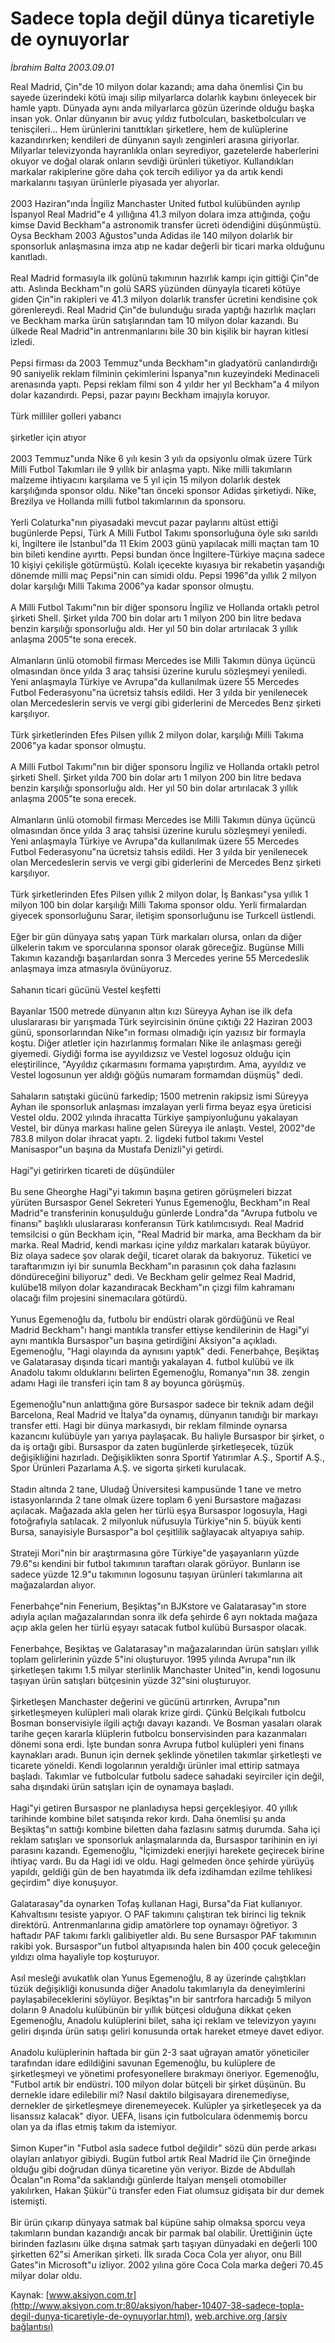 # Sadece topla değil dünya ticaretiyle de oynuyorlar

*İbrahim Balta 2003.09.01*

<font class="agenda2NewsSpot">
 Real Madrid, Çin"de 10 milyon dolar kazandı; ama daha önemlisi Çin bu sayede üzerindeki kötü imajı silip milyarlarca dolarlık kaybını önleyecek bir hamle yaptı. Dünyada aynı anda milyarlarca gözün üzerinde olduğu başka insan yok. Onlar dünyanın bir avuç yıldız futbolcuları, basketbolcuları ve tenisçileri...
</font>
<font class="newsDetail">
 Hem ürünlerini tanıttıkları şirketlere, hem de kulüplerine kazandırırken; kendileri de dünyanın sayılı zenginleri arasına giriyorlar. Milyarlar televizyonda hayranlıkla onları seyrediyor, gazetelerde haberlerini okuyor ve doğal olarak onların sevdiği ürünleri tüketiyor. Kullandıkları markalar rakiplerine göre daha çok tercih ediliyor ya da artık kendi markalarını taşıyan ürünlerle piyasada yer alıyorlar.
 <br/>
 <br/>
 2003 Haziran"ında İngiliz Manchaster United futbol kulübünden ayrılıp İspanyol Real Madrid"e 4 yıllığına 41.3 milyon dolara imza attığında, çoğu kimse David Beckham"a astronomik transfer ücreti ödendiğini düşünmüştü. Oysa Beckham 2003 Ağustos"unda Adidas ile 140 milyon dolarlık bir sponsorluk anlaşmasına imza atıp ne kadar değerli bir ticari marka olduğunu kanıtladı.
 <br/>
 <br/>
 Real Madrid formasıyla ilk golünü takımının hazırlık kampı için gittiği Çin"de attı. Aslında Beckham"ın golü SARS yüzünden dünyayla ticareti kötüye giden Çin"in rakipleri ve 41.3 milyon dolarlık transfer ücretini kendisine çok görenlereydi. Real Madrid Çin"de bulunduğu sırada yaptığı hazırlık maçları ve Beckham marka ürün satışlarından tam 10 milyon dolar kazandı. Bu ülkede Real Madrid"in antrenmanlarını bile 30 bin kişilik bir hayran kitlesi izledi.
 <br/>
 <br/>
 Pepsi firması da 2003 Temmuz"unda Beckham"ın gladyatörü canlandırdığı 90 saniyelik reklam filminin çekimlerini İspanya"nın kuzeyindeki Medinaceli arenasında yaptı. Pepsi reklam filmi son 4 yıldır her yıl Beckham"a 4 milyon dolar kazandırdı. Pepsi, pazar payını Beckham imajıyla koruyor.
 <br/>
 <br/>
 Türk milliler golleri yabancı
 <br/>
 <br/>
 şirketler için atıyor
 <br/>
 <br/>
 2003 Temmuz"unda Nike 6 yılı kesin 3 yılı da opsiyonlu olmak üzere Türk Milli Futbol Takımları ile 9 yıllık bir anlaşma yaptı. Nike milli takımların malzeme ihtiyacını karşılama ve 5 yıl için 15 milyon dolarlık destek karşılığında sponsor oldu. Nike"tan önceki sponsor Adidas şirketiydi. Nike, Brezilya ve Hollanda milli futbol takımlarının da sponsoru.
 <br/>
 <br/>
 Yerli Colaturka"nın piyasadaki mevcut pazar paylarını altüst ettiği bugünlerde Pepsi, Türk A Milli Futbol Takımı sponsorluğuna öyle sıkı sarıldı ki, İngiltere ile İstanbul"da 11 Ekim 2003 günü yapılacak milli maçtan tam 10 bin bileti kendine ayırttı. Pepsi bundan önce İngiltere-Türkiye maçına sadece 10 kişiyi çekilişle götürmüştü. Kolalı içecekte kıyasıya bir rekabetin yaşandığı dönemde milli maç Pepsi"nin can simidi oldu. Pepsi 1996"da yıllık 2 milyon dolar karşılığı Milli Takıma 2006"ya kadar sponsor olmuştu.
 <br/>
 <br/>
 A Milli Futbol Takımı"nın bir diğer sponsoru İngiliz ve Hollanda ortaklı petrol şirketi Shell. Şirket yılda 700 bin dolar artı 1 milyon 200 bin litre bedava benzin karşılığı sponsorluğu aldı. Her yıl 50 bin dolar artırılacak 3 yıllık anlaşma 2005"te sona erecek.
 <br/>
 <br/>
 Almanların ünlü otomobil firması Mercedes ise Milli Takımın dünya üçüncü olmasından önce yılda 3 araç tahsisi üzerine kurulu sözleşmeyi yeniledi. Yeni anlaşmayla Türkiye ve Avrupa"da kullanılmak üzere 55 Mercedes Futbol Federasyonu"na ücretsiz tahsis edildi. Her 3 yılda bir yenilenecek olan Mercedeslerin servis ve vergi gibi giderlerini de Mercedes Benz şirketi karşılıyor.
 <br/>
 <br/>
 Türk şirketlerinden Efes Pilsen yıllık 2 milyon dolar, karşılığı Milli Takıma 2006"ya kadar sponsor olmuştu.
 <br/>
 <br/>
 A Milli Futbol Takımı"nın bir diğer sponsoru İngiliz ve Hollanda ortaklı petrol şirketi Shell. Şirket yılda 700 bin dolar artı 1 milyon 200 bin litre bedava benzin karşılığı sponsorluğu aldı. Her yıl 50 bin dolar artırılacak 3 yıllık anlaşma 2005"te sona erecek.
 <br/>
 <br/>
 Almanların ünlü otomobil firması Mercedes ise Milli Takımın dünya üçüncü olmasından önce yılda 3 araç tahsisi üzerine kurulu sözleşmeyi yeniledi. Yeni anlaşmayla Türkiye ve Avrupa"da kullanılmak üzere 55 Mercedes Futbol Federasyonu"na ücretsiz tahsis edildi. Her 3 yılda bir yenilenecek olan Mercedeslerin servis ve vergi gibi giderlerini de Mercedes Benz şirketi karşılıyor.
 <br/>
 <br/>
 Türk şirketlerinden Efes Pilsen yıllık 2 milyon dolar, İş Bankası"ysa yıllık 1 milyon 100 bin dolar karşılığı Milli Takıma sponsor oldu. Yerli firmalardan giyecek sponsorluğunu Sarar, iletişim sponsorluğunu ise Turkcell üstlendi.
 <br/>
 <br/>
 Eğer bir gün dünyaya satış yapan Türk markaları olursa, onları da diğer ülkelerin takım ve sporcularına sponsor olarak göreceğiz. Bugünse Milli Takımın kazandığı başarılardan sonra 3 Mercedes yerine 55 Mercedeslik anlaşmaya imza atmasıyla övünüyoruz.
 <br/>
 <br/>
 Sahanın ticari gücünü Vestel keşfetti
 <br/>
 <br/>
 Bayanlar 1500 metrede dünyanın altın kızı Süreyya Ayhan ise ilk defa uluslararası bir yarışmada Türk seyircisinin önüne çıktığı 22 Haziran 2003 günü, sponsorlarından Nike"ın forması olmadığı için yazısız bir formayla koştu. Diğer atletler için hazırlanmış formaları Nike ile anlaşması gereği giyemedi. Giydiği forma ise ayyıldızsız ve Vestel logosuz olduğu için eleştirilince, "Ayyıldız çıkarmasını formama yapıştırdım. Ama, ayyıldız ve Vestel logosunun yer aldığı göğüs numaram formamdan düşmüş" dedi.
 <br/>
 <br/>
 Sahaların satıştaki gücünü farkedip; 1500 metrenin rakipsiz ismi Süreyya Ayhan ile sponsorluk anlaşması imzalayan yerli firma beyaz eşya üreticisi Vestel oldu. 2002 yılında ihracatta Türkiye şampiyonluğunu yakalayan Vestel, bir dünya markası haline gelen Süreyya ile anlaştı. Vestel, 2002"de 783.8 milyon dolar ihracat yaptı. 2. ligdeki futbol takımı Vestel Manisaspor"un başına da Mustafa Denizli"yi getirdi.
 <br/>
 <br/>
 Hagi"yi getirirken ticareti de düşündüler
 <br/>
 <br/>
 Bu sene Gheorghe Hagi"yi takımın başına getiren görüşmeleri bizzat yürüten Bursaspor Genel Sekreteri Yunus Egemenoğlu, Beckham"ın Real Madrid"e transferinin konuşulduğu günlerde Londra"da "Avrupa futbolu ve finansı" başlıklı uluslararası konferansın Türk katılımcısıydı. Real Madrid temsilcisi o gün Beckham için, "Real Madrid bir marka, ama Beckham da bir marka. Real Madrid, kendi markası içine yıldız markaları katarak büyüyor. Biz olaya sadece şov olarak değil, ticaret olarak da bakıyoruz. Tüketici ve taraftarımızın iyi bir sunumla Beckham"ın parasının çok daha fazlasını döndüreceğini biliyoruz" dedi. Ve Beckham gelir gelmez Real Madrid, kulübe18 milyon dolar kazandıracak Beckham"ın çizgi film kahramanı olacağı film projesini sinemacılara götürdü.
 <br/>
 <br/>
 Yunus Egemenoğlu da, futbolu bir endüstri olarak gördüğünü ve Real Madrid Beckham"ı hangi mantıkla transfer ettiyse kendilerinin de Hagi"yi aynı mantıkla Bursaspor"un başına getirdiğini Aksiyon"a açıkladı. Egemenoğlu, "Hagi olayında da aynısını yaptık" dedi. Fenerbahçe, Beşiktaş ve Galatarasay dışında ticari mantığı yakalayan 4. futbol kulübü ve ilk Anadolu takımı olduklarını belirten Egemenoğlu, Romanya"nın 38. zengin adamı Hagi ile transferi için tam 8 ay boyunca görüşmüş.
 <br/>
 <br/>
 Egemenoğlu"nun anlattığına göre Bursaspor sadece bir teknik adam değil Barcelona, Real Madrid ve İtalya"da oynamış, dünyanın tanıdığı bir markayı transfer etti. Hagi bir dünya markasıydı, bir reklam filminde oynarsa kazancını kulübüyle yarı yarıya paylaşacak. Bu haliyle Bursaspor bir şirket, o da iş ortağı gibi. Bursaspor da zaten bugünlerde şirketleşecek, tüzük değişikliğini hazırladı. Değişiklikten sonra Sportif Yatırımlar A.Ş., Sportif A.Ş., Spor Ürünleri Pazarlama A.Ş. ve sigorta şirketi kurulacak.
 <br/>
 <br/>
 Stadın altında 2 tane, Uludağ Üniversitesi kampusünde 1 tane ve metro istasyonlarında 2 tane olmak üzere toplam 6 yeni Bursastore mağazası açılacak. Mağazada akla gelen her türlü eşya Bursaspor logosuyla, Hagi fotoğrafıyla satılacak. 2 milyonluk nüfusuyla Türkiye"nin 5. büyük kenti Bursa, sanayisiyle Bursaspor"a bol çeşitlilik sağlayacak altyapıya sahip.
 <br/>
 <br/>
 Strateji Mori"nin bir araştırmasına göre Türkiye"de yaşayanların yüzde 79.6"sı kendini bir futbol takımının taraftarı olarak görüyor. Bunların ise sadece yüzde 12.9"u takımının logosunu taşıyan ürünleri takımlarına ait mağazalardan alıyor.
 <br/>
 <br/>
 Fenerbahçe"nin Fenerium, Beşiktaş"ın BJKstore ve Galatarasay"ın store adıyla açılan mağazalarından sonra ilk defa şehirde 6 ayrı noktada mağaza açıp akla gelen her türlü eşyayı satacak futbol kulübü Bursaspor olacak.
 <br/>
 <br/>
 Fenerbahçe, Beşiktaş ve Galatarasay"ın mağazalarından ürün satışları yıllık toplam gelirlerinin yüzde 5"ini oluşturuyor. 1995 yılında Avrupa"nın ilk şirketleşen takımı 1.5 milyar sterlinlik Manchaster United"in, kendi logosunu taşıyan ürün satışları bütçesinin yüzde 32"sini oluşturuyor.
 <br/>
 <br/>
 Şirketleşen Manchaster değerini ve gücünü artırırken, Avrupa"nın şirketleşmeyen kulüpleri mali olarak krize girdi. Çünkü Belçikalı futbolcu Bosman bonservisiyle ilgili açtığı davayı kazandı. Ve Bosman yasaları olarak tarihe geçen kararla klüplerin futbolcu bonservisinden para kazanmaları dönemi sona erdi. İşte bundan sonra Avrupa futbol kulüpleri yeni finans kaynakları aradı. Bunun için dernek şeklinde yönetilen takımlar şirketleşti ve ticarete yöneldi. Kendi logolarının yeraldığı ürünler imal ettirip satmaya başladı. Takımlar ve futbolcular futbolu sadece sahadaki seyirciler için değil, saha dışındaki ürün satışları için de oynamaya başladı.
 <br/>
 <br/>
 Hagi"yi getiren Bursaspor ne planladıysa hepsi gerçekleşiyor. 40 yıllık tarihinde kombine bilet satışında rekor kırdı. Daha önemlisi şu anda Beşiktaş"ın sattığı kombine biletten daha fazlasını satmış durumda. Saha içi reklam satışları ve sponsorluk anlaşmalarında da, Bursaspor tarihinin en iyi parasını kazandı. Egemenoğlu, "İçimizdeki enerjiyi harekete geçirecek birine ihtiyaç vardı. Bu da Hagi idi ve oldu. Hagi gelmeden önce şehirde yürüyüş yapıldı, geldiği gün de ben hayatımda ilk defa izdihamdan ezilme tehlikesi geçirdim" diye konuşuyor.
 <br/>
 <br/>
 Galatarasay"da oynarken Tofaş kullanan Hagi, Bursa"da Fiat kullanıyor. Kahvaltısını tesiste yapıyor. O PAF takımını çalıştıran tek birinci lig teknik direktörü. Antrenmanlarına gidip amatörlere top oynamayı öğretiyor. 3 haftadır PAF takımı farklı galibiyetler aldı. Bu sene Bursaspor PAF takımının rakibi yok. Bursaspor"un futbol altyapısında halen bin 400 çocuk geleceğin yıldızı olma hayaliyle top koşturuyor.
 <br/>
 <br/>
 Asıl mesleği avukatlık olan Yunus Egemenoğlu, 8 ay üzerinde çalıştıkları tüzük değişikliği konusunda diğer Anadolu takımlarıyla da deneyimlerini paylaşabileceklerini söylüyor. Beşiktaş"ın bir santrfora harcadığı 5 milyon doların 9 Anadolu kulübünün bir yıllık bütçesi olduğuna dikkat çeken Egemenoğlu, Anadolu kulüplerini bilet, saha içi reklam ve televizyon yayını geliri dışında ürün satışı geliri konusunda ortak hareket etmeye davet ediyor.
 <br/>
 <br/>
 Anadolu kulüplerinin haftada bir gün 2-3 saat uğrayan amatör yöneticiler tarafından idare edildiğini savunan Egemenoğlu, bu kulüplere de şirketleşmeyi ve yönetimi profesyonellere bırakmayı öneriyor. Egemenoğlu, "Futbol artık bir endüstri. 100 milyon dolar bütçeli bir şirket düşünün. Bu dernekle idare edilebilir mi? Nasıl daktilo bilgisayara direnemediyse, dernekler de şirketleşmeye direnemeyecek. Kulüpler ya şirketleşecek ya da lisanssız kalacak" diyor. UEFA, lisans için futbolculara ödenmemiş borcu olan ya da iflas etmiş takım da istemiyor.
 <br/>
 <br/>
 Simon Kuper"in "Futbol asla sadece futbol değildir" sözü dün perde arkası olayları anlatıyor gibiydi. Bugün futbol artık Real Madrid ile Çin örneğinde olduğu gibi doğrudan dünya ticaretine yön veriyor. Bizde de Abdullah Öcalan"ın Roma"da saklandığı günlerde İtalyan menşeli otomobiller yakılırken, Hakan Şükür"ü transfer eden  Fiat olumsuz gidişata bir dur demek istemişti.
 <br/>
 <br/>
 Bir ürün çıkarıp dünyaya satmak bal küpüne sahip olmaksa sporcu veya takımların bundan kazandığı ancak bir parmak bal olabilir. Ürettiğinin üçte birinden fazlasını ülke dışına satmak şartı taşıyan dünyadaki en değerli 100 şirketten 62"si Amerikan şirketi. İlk sırada Coca Cola yer alıyor, onu Bill Gates"in Microsoft"u izliyor. 2002 yılına göre Coca Cola marka değeri 70.45 milyar dolar oldu.
 <br/>
</font>

Kaynak: [www.aksiyon.com.tr](http://www.aksiyon.com.tr:80/aksiyon/haber-10407-38-sadece-topla-degil-dunya-ticaretiyle-de-oynuyorlar.html), [web.archive.org (arşiv bağlantısı)](http://web.archive.org/web/20110404122933/http://www.aksiyon.com.tr:80/aksiyon/haber-10407-38-sadece-topla-degil-dunya-ticaretiyle-de-oynuyorlar.html)
